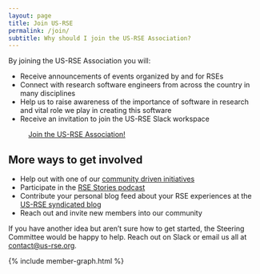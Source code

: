 ```yaml
---
layout: page
title: Join US-RSE
permalink: /join/
subtitle: Why should I join the US-RSE Association?
---
```


By joining the US-RSE Association you will:

* Receive announcements of events organized by and for RSEs
* Connect with research software engineers from across the country in many disciplines
* Help us to raise awareness of the importance of software in research and vital role we play in creating this software
* Receive an invitation to join the US-RSE Slack workspace

<div class="get-started-wrap">
    <a class="btn btn-success btn-lg get-started-btn" href="https://forms.gle/CRsH7sKAk3UvZJfB9" target="_blank" style="margin:40px;">Join the US-RSE Association!</a>
</div>

## More ways to get involved

* Help out with one of our <a href='{{ site.baseurl }}/get-involved'>community driven initiatives</a>
* Participate in the [RSE Stories podcast](https://us-rse.org/rse-stories/)
* Contribute your personal blog feed about your RSE experiences at the [US-RSE syndicated blog](https://us-rse.org/blog/)
* Reach out and invite new members into our community

If you have another idea but aren’t sure how to get started, the Steering Committee would be happy to help. Reach out on Slack or email us all at [contact@us-rse.org](mailto:contact@us-rse.org).

{% include member-graph.html %}
